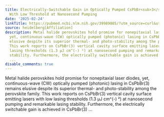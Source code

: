 ```yaml
---
title: Electrically-Switchable Gain in Optically Pumped CsPbBr<sub>3</sub> Lasers
  With Low Threshold at Nanosecond Pumping
date: '2025-02-24'
linkTitle: https://pubmed.ncbi.nlm.nih.gov/39989085/?utm_source=curl&utm_medium=rss&utm_campaign=pubmed-2&utm_content=1FakS-2QOkCT8HsMOQP1bCRQ4YzyumYOmxmF0moLsQ3dFB1E9V&fc=20220326224207&ff=20250224170911&v=2.18.0.post9+e462414
source: heidelberg[Affiliation]
description: Metal halide perovskites hold promise for nonepitaxial laser diodes,
  yet, continuous-wave (CW) optically pumped (photonic) lasing in CsPbBr(3) remains
  elusive despite its superior thermal- and photo-stability among the perovskite family.
  This work reports on CsPbBr(3) vertical cavity surface emitting lasers with low
  lasing thresholds (1.3 µJ cm^(-) ²) at nanosecond pumping and remarkable lasing
  stability. Furthermore, the electrically switchable gain is achieved in CsPbBr(3)
  ...
disable_comments: true
---
```

Metal halide perovskites hold promise for nonepitaxial laser diodes, yet, continuous-wave (CW) optically pumped (photonic) lasing in CsPbBr(3) remains elusive despite its superior thermal- and photo-stability among the perovskite family. This work reports on CsPbBr(3) vertical cavity surface emitting lasers with low lasing thresholds (1.3 µJ cm^(-) ²) at nanosecond pumping and remarkable lasing stability. Furthermore, the electrically switchable gain is achieved in CsPbBr(3) ...